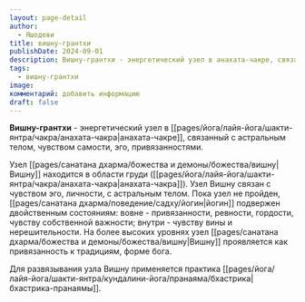 ```yaml
---
layout: page-detail
author:
  - Яшодеви
title: вишну-грантхи
publishDate: 2024-09-01
description: Вишну-грантхи - энергетический узел в анахата-чакре, связанный с астральным телом, чувством самости, эго, привязанностями.
tags:
  - вишну-грантхи
image: 
комментарий: добавить информацию
draft: false
---
```

**Вишну-грантхи** - энергетический узел в [[pages/йога/лайя-йога/шакти-янтра/чакра/анахата-чакра|анахата-чакре]], связанный с астральным телом, чувством самости, эго, привязанностями.

Узел [[pages/санатана дхарма/божества и демоны/божества/вишну|Вишну]] находится в области груди ([[pages/йога/лайя-йога/шакти-янтра/чакра/анахата-чакра|анахата-чакра]]). Узел Вишну связан с чувством эго, личности, с астральным телом. Пока узел не пройден, [[pages/санатана дхарма/поведение/садху/йогин|йогин]] подвержен двойственным состояниям: вовне - привязанности, ревности, гордости, чувству собственной важности; внутри - чувству вины и нерешительности. На более высоких уровнях узел [[pages/санатана дхарма/божества и демоны/божества/вишну|Вишну]] проявляется как привязанность к традициям, форме бога. 

Для развязывания узла Вишну применяется практика [[pages/йога/лайя-йога/шакти-янтра/кундалини-йога/пранаяма/бхастрика|бхастрика-пранаямы]]. 

